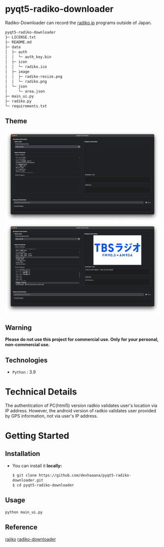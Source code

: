 # pyqt5-radiko-downloader

Radiko-Downloader can record the [radiko.jp](https://radiko.jp/) programs outside of Japan.

```console
pyqt5-radiko-downloader
├─ LICENSE.txt
├─ README.md
├─ data
│  ├─ auth
│  │  └─ auth_key.bin
│  ├─ icon
│  │  └─ radiko.ico
│  ├─ image
│  │  ├─ radiko-resize.png
│  │  └─ radiko.png
│  └─ json
│     └─ area.json
├─ main_ui.py
├─ radiko.py
└─ requirements.txt
```

## Theme
![base-ui](./sample/base-ui.png)
![test-ui](./sample/test-ui.png)

## Warning
**Please do not use this project for commercial use. Only for your personal, non-commercial use.**

## Technologies
- `Python` : 3.9

# Technical Details
The authentication of PC(html5) version radkio validates user's location via IP address.
However, the android version of radkio validates user provided by GPS information, not via user's IP address.

# Getting Started
## Installation
- You can install it **locally:**
  ```console
  $ git clone https://github.com/devhaaana/pyqt5-radiko-downloader.git
  $ cd pyqt5-radiko-downloader
  ```

## Usage

```console
python main_ui.py
```


## Reference
[rajiko](https://github.com/jackyzy823/rajiko)
[radiko-downloader](https://github.com/devhaaana/radiko-downloader.git)

